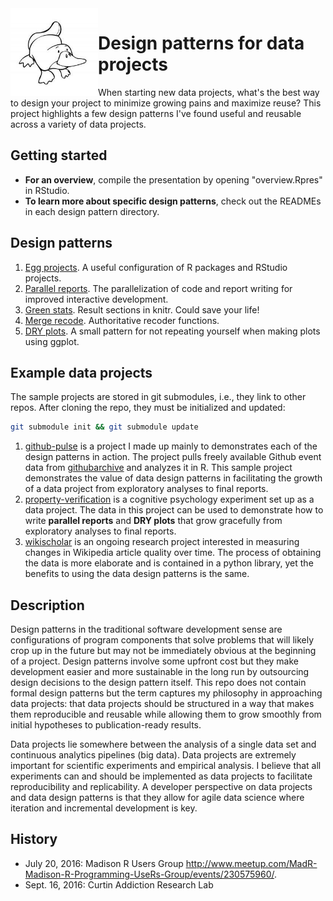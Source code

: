 <img src="https://github.com/pedmiston/data-design-patterns/raw/master/img/platypus.jpg" align="left" width="140">

# Design patterns for data projects

When starting new data projects, what's the best way to design your project to minimize growing pains and maximize reuse? This project highlights a few design patterns I've found useful and reusable across a variety of data projects.

## Getting started

* **For an overview**, compile the presentation by opening "overview.Rpres"
  in RStudio.
* **To learn more about specific design patterns**, check out the READMEs in
  each design pattern directory.

## Design patterns

1. [Egg projects](/design-patterns/egg-projects/). A useful configuration of R packages and RStudio
   projects.
2. [Parallel reports](/design-patterns/parallel-reports/). The parallelization of code and report writing for
   improved interactive development.
3. [Green stats](/design-patterns/green-stats/). Result sections in knitr. Could save your life!
4. [Merge recode](/design-patterns/merge-recode/). Authoritative recoder functions.
5. [DRY plots](/design-patterns/dry-plots/). A small pattern for not repeating yourself when making
   plots using ggplot.

## Example data projects

The sample projects are stored in git submodules, i.e., they
link to other repos. After cloning the repo, they must be
initialized and updated:

```bash
git submodule init && git submodule update
```

1. [github-pulse](https://github.com/pedmiston/github-pulse/) is a project I made up mainly to demonstrates each of the design patterns in action. The project pulls freely available Github event data from [githubarchive](https://githubarchive.org) and analyzes it in R. This sample project demonstrates the value of data design patterns in facilitating the growth of a data project from exploratory analyses to final reports.
2. [property-verification](https://github.com/lupyanlab/property-verification/) is a cognitive psychology experiment set up as a data project. The data in this project can be used to demonstrate how to write **parallel reports** and **DRY plots** that grow gracefully from exploratory analyses to final reports.
3. [wikischolar](https://github.com/evoapps/wikischolar/) is an ongoing research project interested in measuring changes in Wikipedia article quality over time. The process of obtaining the data is more elaborate and is contained in a python library, yet the benefits to using the data design patterns is the same.

## Description

Design patterns in the traditional software development sense are configurations of program components that solve problems that will likely crop up in the future but may not be immediately obvious at the beginning of a project. Design patterns involve some upfront cost but they make development easier and more sustainable in the long run by outsourcing design decisions to the design pattern itself. This repo does not contain formal design patterns but the term captures my philosophy in approaching data projects: that data projects should be structured in a way that makes them reproducible and reusable while allowing them to grow smoothly from initial hypotheses to publication-ready results.

Data projects lie somewhere between the analysis of a single data set and continuous analytics pipelines (big data). Data projects are extremely important for scientific experiments and empirical analysis. I believe that all experiments can and should be implemented as data projects to facilitate reproducibility and replicability. A developer perspective on data projects and data design patterns is that they allow for agile data science where iteration and incremental development is key.

## History

- July 20, 2016: Madison R Users Group <http://www.meetup.com/MadR-Madison-R-Programming-UseRs-Group/events/230575960/>.
- Sept. 16, 2016: Curtin Addiction Research Lab

